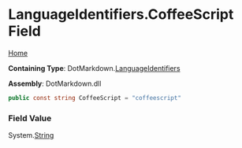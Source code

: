 <a name="_top"></a>

# LanguageIdentifiers\.CoffeeScript Field

[Home](../../../README.md#_top)

**Containing Type**: DotMarkdown\.[LanguageIdentifiers](../README.md#_top)

**Assembly**: DotMarkdown\.dll

```csharp
public const string CoffeeScript = "coffeescript"
```

### Field Value

System\.[String](https://docs.microsoft.com/en-us/dotnet/api/system.string)